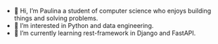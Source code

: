- 👋 Hi, I’m Paulina a student of computer science who enjoys building things and solving problems. 
- 👀 I’m interested in Python and data engineering. 
- 🌱 I’m currently learning rest-framework in Django and FastAPI.

